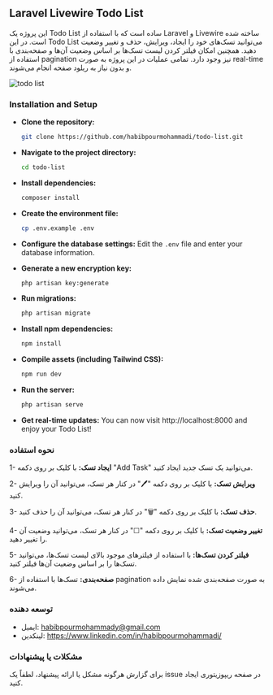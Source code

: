 ## Laravel Livewire Todo List

این پروژه یک Todo List ساده است که با استفاده از Laravel و Livewire ساخته شده است. در این Todo List می‌توانید تسک‌های خود را ایجاد، ویرایش، حذف و تغییر وضعیت دهید. همچنین امکان فیلتر کردن لیست تسک‌ها بر اساس وضعیت آن‌ها و صفحه‌بندی با استفاده از pagination نیز وجود دارد. تمامی عملیات در این پروژه به صورت real-time و بدون نیاز به ریلود صفحه انجام می‌شوند.


![todo list](https://i.ibb.co/1vYD0dS/scrnli-4-18-2024-3-23-34-PM.png)


### Installation and Setup
- **Clone the repository:**
    ```bash
    git clone https://github.com/habibpourmohammadi/todo-list.git
    ```

- **Navigate to the project directory:**
    ```bash
    cd todo-list
    ```

- **Install dependencies:**
    ```bash
    composer install
    ```

- **Create the environment file:**
    ```bash
    cp .env.example .env
    ```

- **Configure the database settings:**
    Edit the `.env` file and enter your database information.

- **Generate a new encryption key:**
    ```bash
    php artisan key:generate
    ```

- **Run migrations:**
    ```bash
    php artisan migrate
    ```

- **Install npm dependencies:**
    ```bash
    npm install
    ```

- **Compile assets (including Tailwind CSS):**
    ```bash
    npm run dev
    ```

- **Run the server:**
    ```bash
    php artisan serve
    ```

- **Get real-time updates:**
    You can now visit http://localhost:8000 and enjoy your Todo List!

### نحوه استفاده

1- **ایجاد تسک:**
    با کلیک بر روی دکمه "Add Task" می‌توانید یک تسک جدید ایجاد کنید.

2- **ویرایش تسک:**
    با کلیک بر روی دکمه "🖊️" در کنار هر تسک، می‌توانید آن را ویرایش کنید.

3- **حذف تسک:**
    با کلیک بر روی دکمه "🗑️" در کنار هر تسک، می‌توانید آن را حذف کنید.

4- **تغییر وضعیت تسک:**
    با کلیک بر روی دکمه "☐" در کنار هر تسک، می‌توانید وضعیت آن را تغییر دهید.

5- **فیلتر کردن تسک‌ها:**
    با استفاده از فیلترهای موجود بالای لیست تسک‌ها، می‌توانید تسک‌ها را بر اساس وضعیت آن‌ها فیلتر کنید.

6- **صفحه‌بندی:**
    تسک‌ها با استفاده از pagination به صورت صفحه‌بندی شده نمایش داده می‌شوند.

### توسعه دهنده

- ایمیل: habibpourmohammady@gmail.com
- لینکدین: https://www.linkedin.com/in/habibpourmohammadi/

### مشکلات یا پیشنهادات

برای گزارش هرگونه مشکل یا ارائه پیشنهاد، لطفاً یک issue در صفحه ریپوزیتوری ایجاد کنید.
